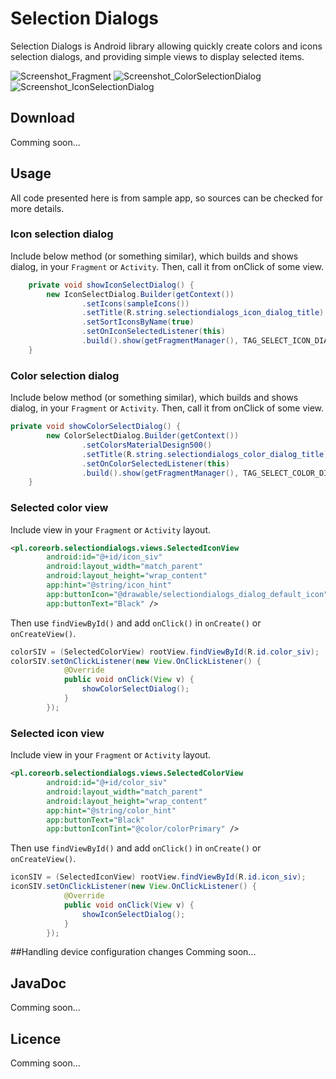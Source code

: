 # Selection Dialogs
Selection Dialogs is Android library allowing quickly create colors and icons selection dialogs, and providing simple views to display selected items.

![Screenshot_Fragment](https://github.com/ZaYeR-PL/SelectionDialogs/blob/master/screens/Screenshot_Fragment.png?raw=true)
![Screenshot_ColorSelectionDialog](https://github.com/ZaYeR-PL/SelectionDialogs/blob/master/screens/Screenshot_ColorSelectionDialog.png?raw=true)
![Screenshot_IconSelectionDialog](https://github.com/ZaYeR-PL/SelectionDialogs/blob/master/screens/Screenshot_IconSelectionDialog.png?raw=true)

## Download
Comming soon...

## Usage
All code presented here is from sample app, so sources can be checked for more details.

### Icon selection dialog
Include below method (or something similar), which builds and shows dialog, in your `Fragment` or `Activity`. Then, call it from onClick of some view.

```java
    private void showIconSelectDialog() {
        new IconSelectDialog.Builder(getContext())
                .setIcons(sampleIcons())
                .setTitle(R.string.selectiondialogs_icon_dialog_title)
                .setSortIconsByName(true)
                .setOnIconSelectedListener(this)
                .build().show(getFragmentManager(), TAG_SELECT_ICON_DIALOG);
    }
```

### Color selection dialog
Include below method (or something similar), which builds and shows dialog, in your `Fragment` or `Activity`. Then, call it from onClick of some view.

```java
private void showColorSelectDialog() {
        new ColorSelectDialog.Builder(getContext())
                .setColorsMaterialDesign500()
                .setTitle(R.string.selectiondialogs_color_dialog_title)
                .setOnColorSelectedListener(this)
                .build().show(getFragmentManager(), TAG_SELECT_COLOR_DIALOG);
    }
```

### Selected color view
Include view in your `Fragment` or `Activity` layout.

```xml
<pl.coreorb.selectiondialogs.views.SelectedIconView
        android:id="@+id/icon_siv"
        android:layout_width="match_parent"
        android:layout_height="wrap_content"
        app:hint="@string/icon_hint"
        app:buttonIcon="@drawable/selectiondialogs_dialog_default_icon"
        app:buttonText="Black" />
```

Then use `findViewById()` and add `onClick()` in `onCreate()` or `onCreateView()`.

```java
colorSIV = (SelectedColorView) rootView.findViewById(R.id.color_siv);
colorSIV.setOnClickListener(new View.OnClickListener() {
            @Override
            public void onClick(View v) {
                showColorSelectDialog();
            }
        });
```

### Selected icon view
Include view in your `Fragment` or `Activity` layout.

```xml
<pl.coreorb.selectiondialogs.views.SelectedColorView
        android:id="@+id/color_siv"
        android:layout_width="match_parent"
        android:layout_height="wrap_content"
        app:hint="@string/color_hint"
        app:buttonText="Black"
        app:buttonIconTint="@color/colorPrimary" />
```

Then use `findViewById()` and add `onClick()` in `onCreate()` or `onCreateView()`.

```java
iconSIV = (SelectedIconView) rootView.findViewById(R.id.icon_siv);
iconSIV.setOnClickListener(new View.OnClickListener() {
            @Override
            public void onClick(View v) {
                showIconSelectDialog();
            }
        });
```

##Handling device configuration changes
Comming soon...

## JavaDoc
Comming soon...

## Licence
Comming soon...
